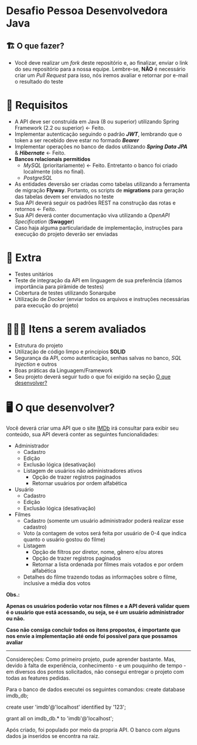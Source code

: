 # Desafio Pessoa Desenvolvedora Java

## 🏗 O que fazer?

- Você deve realizar um *fork* deste repositório e, ao finalizar, enviar o link do seu repositório para a nossa equipe. Lembre-se, **NÃO** é necessário criar um *Pull Request* para isso, nós iremos avaliar e retornar por e-mail o resultado do teste

# 🚨 Requisitos

- A API deve ser construída em Java (8 ou superior) utilizando Spring Framework (2.2 ou superior) <- Feito.
- Implementar autenticação seguindo o padrão ***JWT***, lembrando que o token a ser recebido deve estar no formado ***Bearer***
- Implementar operações no banco de dados utilizando ***Spring Data JPA*** & ***Hibernate*** <- Feito.
- **Bancos relacionais permitidos**
    - *MySQL* (prioritariamente) <- Feito. Entretanto o banco foi criado localmente (obs no final).
    - *PostgreSQL*
- As entidades deversão ser criadas como tabelas utilizando a ferramenta de migração **Flyway**. Portanto, os scripts de **migrations** para geração das tabelas devem ser enviados no teste
- Sua API deverá seguir os padrões REST na construção das rotas e retornos <- Feito.
- Sua API deverá conter documentação viva utilizando a *OpenAPI Specification* (**Swagger**) 
- Caso haja alguma particularidade de implementação, instruções para execução do projeto deverão ser enviadas

# 🎁 Extra

- Testes unitários
- Teste de integração da API em linguagem de sua preferência (damos importância para pirâmide de testes)
- Cobertura de testes utilizando Sonarqube
- Utilização de *Docker* (enviar todos os arquivos e instruções necessárias para execução do projeto)

# 🕵🏻‍♂️ Itens a serem avaliados

- Estrutura do projeto
- Utilização de código limpo e princípios **SOLID**
- Segurança da API, como autenticação, senhas salvas no banco, *SQL Injection* e outros
- Boas práticas da Linguagem/Framework
- Seu projeto deverá seguir tudo o que foi exigido na seção  [O que desenvolver?](##--o-que-desenvolver)

# 🖥 O que desenvolver?

Você deverá criar uma API que o site [IMDb](https://www.imdb.com/) irá consultar para exibir seu conteúdo, sua API deverá conter as seguintes funcionalidades:

- Administrador
    - Cadastro
    - Edição
    - Exclusão lógica (desativação)
    - Listagem de usuários não administradores ativos
        - Opção de trazer registros paginados
        - Retornar usuários por ordem alfabética
- Usuário
    - Cadastro
    - Edição
    - Exclusão lógica (desativação)
- Filmes
    - Cadastro (somente um usuário administrador poderá realizar esse cadastro)
    - Voto (a contagem de votos será feita por usuário de 0-4 que indica quanto o usuário gostou do filme)
    - Listagem
        - Opção de filtros por diretor, nome, gênero e/ou atores
        - Opção de trazer registros paginados
        - Retornar a lista ordenada por filmes mais votados e por ordem alfabética
    - Detalhes do filme trazendo todas as informações sobre o filme, inclusive a média dos votos

**Obs.:** 

**Apenas os usuários poderão votar nos filmes e a API deverá validar quem é o usuário que está acessando, ou seja, se é um usuário administrador ou não.**

**Caso não consiga concluir todos os itens propostos, é importante que nos envie a implementação até onde foi possível para que possamos avaliar**

--------------------------------------

Considereções:
Como primeiro projeto, pude aprender bastante. Mas, devido à falta de experiência, conhecimento - e um pouquinho de tempo - em diversos dos pontos solicitados,
não consegui entregar o projeto com todas as features pedidas.

Para o banco de dados executei os seguintes comandos:
create database imdb_db;

create user 'imdb'@'localhost' identified by '123';

grant all on imdb_db.* to 'imdb'@'localhost';

Após criado, foi populado por meio da propria API. O banco com alguns dados ja inseridos se encontra na raiz.
